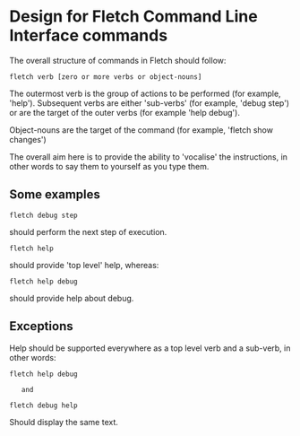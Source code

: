 <!---
Copyright (c) 2015, the Dartino project authors. Please see the AUTHORS file
for details. All rights reserved. Use of this source code is governed by a
BSD-style license that can be found in the LICENSE.md file.
-->

# Design for Fletch Command Line Interface commands

The overall structure of commands in Fletch should follow:

```
fletch verb [zero or more verbs or object-nouns]
```

The outermost verb is the group of actions to be performed 
(for example, 'help'). Subsequent verbs are either 'sub-verbs'
(for example, 'debug step') or are the target of the outer verbs 
(for example 'help debug').

Object-nouns are the target of the command (for example, 'fletch show changes')

The overall aim here is to provide the ability to 'vocalise' the instructions,
in other words to say them to yourself as you type them.

## Some examples

```
fletch debug step
```

should perform the next step of execution. 

```
fletch help
```

should provide 'top level' help, whereas:

```
fletch help debug
```
should provide help about debug.


## Exceptions

Help should be supported everywhere as a top level verb and a sub-verb,
in other words:

```
fletch help debug
```
       and
```
fletch debug help
```

Should display the same text.
